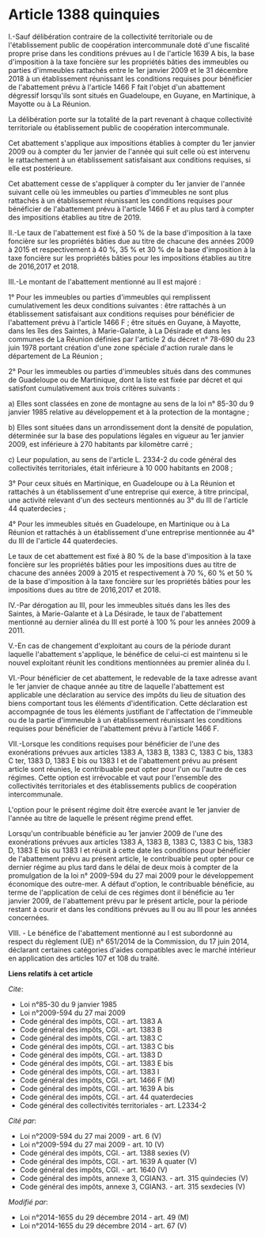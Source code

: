 # Article 1388 quinquies

I.-Sauf délibération contraire de la collectivité territoriale ou de l'établissement public de coopération intercommunale
doté d'une fiscalité propre prise dans les conditions prévues au I de l'article 1639 A bis, la base d'imposition à la taxe
foncière sur les propriétés bâties des immeubles ou parties d'immeubles rattachés entre le 1er janvier 2009 et le 31 décembre
2018 à un établissement réunissant les conditions requises pour bénéficier de l'abattement prévu à l'article 1466 F fait
l'objet d'un abattement dégressif lorsqu'ils sont situés en Guadeloupe, en Guyane, en Martinique, à Mayotte ou à La Réunion. 

La délibération porte sur la totalité de la part revenant à chaque collectivité territoriale ou établissement public de
coopération intercommunale. 

Cet abattement s'applique aux impositions établies à compter du 1er janvier 2009 ou à compter du 1er janvier de l'année qui
suit celle où est intervenu le rattachement à un établissement satisfaisant aux conditions requises, si elle est
postérieure. 

Cet abattement cesse de s'appliquer à compter du 1er janvier de l'année suivant celle où les immeubles ou parties d'immeubles
ne sont plus rattachés à un établissement réunissant les conditions requises pour bénéficier de l'abattement prévu à
l'article 1466 F et au plus tard à compter des impositions établies au titre de 2019. 

II.-Le taux de l'abattement est fixé à 50 % de la base d'imposition à la taxe foncière sur les propriétés bâties due au titre
de chacune des années 2009 à 2015 et respectivement à 40 %, 35 % et 30 % de la base d'imposition à la taxe foncière sur les
propriétés bâties pour les impositions établies au titre de 2016,2017 et 2018. 

III.-Le montant de l'abattement mentionné au II est majoré : 

1° Pour les immeubles ou parties d'immeubles qui remplissent cumulativement les deux conditions suivantes : être rattachés à
un établissement satisfaisant aux conditions requises pour bénéficier de l'abattement prévu à l'article 1466 F ; être situés
en Guyane, à Mayotte, dans les îles des Saintes, à Marie-Galante, à La Désirade et dans les communes de La Réunion définies
par l'article 2 du décret n° 78-690 du 23 juin 1978 portant création d'une zone spéciale d'action rurale dans le département
de La Réunion ; 

2° Pour les immeubles ou parties d'immeubles situés dans des communes de Guadeloupe ou de Martinique, dont la liste est fixée
par décret et qui satisfont cumulativement aux trois critères suivants : 

a) Elles sont classées en zone de montagne au sens de la loi n° 85-30 du 9 janvier 1985 relative au développement et à la
protection de la montagne ; 

b) Elles sont situées dans un arrondissement dont la densité de population, déterminée sur la base des populations légales en
vigueur au 1er janvier 2009, est inférieure à 270 habitants par kilomètre carré ; 

c) Leur population, au sens de l'article L. 2334-2 du code général des collectivités territoriales, était inférieure à 10 000
habitants en 2008 ; 

3° Pour ceux situés en Martinique, en Guadeloupe ou à La Réunion et rattachés à un établissement d'une entreprise qui exerce,
à titre principal, une activité relevant d'un des secteurs mentionnés au 3° du III de l'article 44 quaterdecies ; 

4° Pour les immeubles situés en Guadeloupe, en Martinique ou à La Réunion et rattachés à un établissement d'une entreprise
mentionnée au 4° du III de l'article 44 quaterdecies. 

Le taux de cet abattement est fixé à 80 % de la base d'imposition à la taxe foncière sur les propriétés bâties pour les
impositions dues au titre de chacune des années 2009 à 2015 et respectivement à 70 %, 60 % et 50 % de la base d'imposition à
la taxe foncière sur les propriétés bâties pour les impositions dues au titre de 2016,2017 et 2018. 

IV.-Par dérogation au III, pour les immeubles situés dans les îles des Saintes, à Marie-Galante et à La Désirade, le taux de
l'abattement mentionné au dernier alinéa du III est porté à 100 % pour les années 2009 à 2011. 

V.-En cas de changement d'exploitant au cours de la période durant laquelle l'abattement s'applique, le bénéfice de celui-ci
est maintenu si le nouvel exploitant réunit les conditions mentionnées au premier alinéa du I. 

VI.-Pour bénéficier de cet abattement, le redevable de la taxe adresse avant le 1er janvier de chaque année au titre de
laquelle l'abattement est applicable une déclaration au service des impôts du lieu de situation des biens comportant tous les
éléments d'identification. Cette déclaration est accompagnée de tous les éléments justifiant de l'affectation de l'immeuble
ou de la partie d'immeuble à un établissement réunissant les conditions requises pour bénéficier de l'abattement prévu à
l'article 1466 F. 

VII.-Lorsque les conditions requises pour bénéficier de l'une des exonérations prévues aux articles 1383 A, 1383 B, 1383 C,
1383 C bis, 1383 C ter,  1383 D, 1383 E bis ou 1383 I et de l'abattement prévu au présent article sont réunies, le
contribuable peut opter pour l'un ou l'autre de ces régimes. Cette option est irrévocable et vaut pour l'ensemble des
collectivités territoriales et des établissements publics de coopération intercommunale. 

L'option pour le présent régime doit être exercée avant le 1er janvier de l'année au titre de laquelle le présent régime
prend effet. 

Lorsqu'un contribuable bénéficie au 1er janvier 2009 de l'une des exonérations prévues aux articles 1383 A, 1383 B, 1383 C,
1383 C bis, 1383 D, 1383 E bis ou 1383 I et réunit à cette date les conditions pour bénéficier de l'abattement prévu au
présent article, le contribuable peut opter pour ce dernier régime au plus tard dans le délai de deux mois à compter de la
promulgation de la loi n° 2009-594 du 27 mai 2009 pour le développement économique des outre-mer. A défaut d'option, le
contribuable bénéficie, au terme de l'application de celui de ces régimes dont il bénéficie au 1er janvier 2009, de
l'abattement prévu par le présent article, pour la période restant à courir et dans les conditions prévues au II ou au III
pour les années concernées.

VIII. - Le bénéfice de l'abattement mentionné au I est subordonné au respect du règlement (UE) n° 651/2014 de la Commission,
du 17 juin 2014, déclarant certaines catégories d'aides compatibles avec le marché intérieur en application des articles 107
et 108 du traité.

**Liens relatifs à cet article**

_Cite_:

  - Loi n°85-30 du 9 janvier 1985
  - Loi n°2009-594 du 27 mai 2009
  - Code général des impôts, CGI. - art. 1383 A
  - Code général des impôts, CGI. - art. 1383 B
  - Code général des impôts, CGI. - art. 1383 C
  - Code général des impôts, CGI. - art. 1383 C bis
  - Code général des impôts, CGI. - art. 1383 D
  - Code général des impôts, CGI. - art. 1383 E bis
  - Code général des impôts, CGI. - art. 1383 I
  - Code général des impôts, CGI. - art. 1466 F (M)
  - Code général des impôts, CGI. - art. 1639 A bis
  - Code général des impôts, CGI. - art. 44 quaterdecies
  - Code général des collectivités territoriales - art. L2334-2

_Cité par_:

  - Loi n°2009-594 du 27 mai 2009 - art. 6 (V)
  - Loi n°2009-594 du 27 mai 2009 - art. 10 (V)
  - Code général des impôts, CGI. - art. 1388 sexies (V)
  - Code général des impôts, CGI. - art. 1639 A quater (V)
  - Code général des impôts, CGI. - art. 1640 (V)
  - Code général des impôts, annexe 3, CGIAN3. - art. 315 quindecies (V)
  - Code général des impôts, annexe 3, CGIAN3. - art. 315 sexdecies (V)

_Modifié par_:

  - Loi n°2014-1655 du 29 décembre 2014 - art. 49 (M)
  - Loi n°2014-1655 du 29 décembre 2014 - art. 67 (V)

